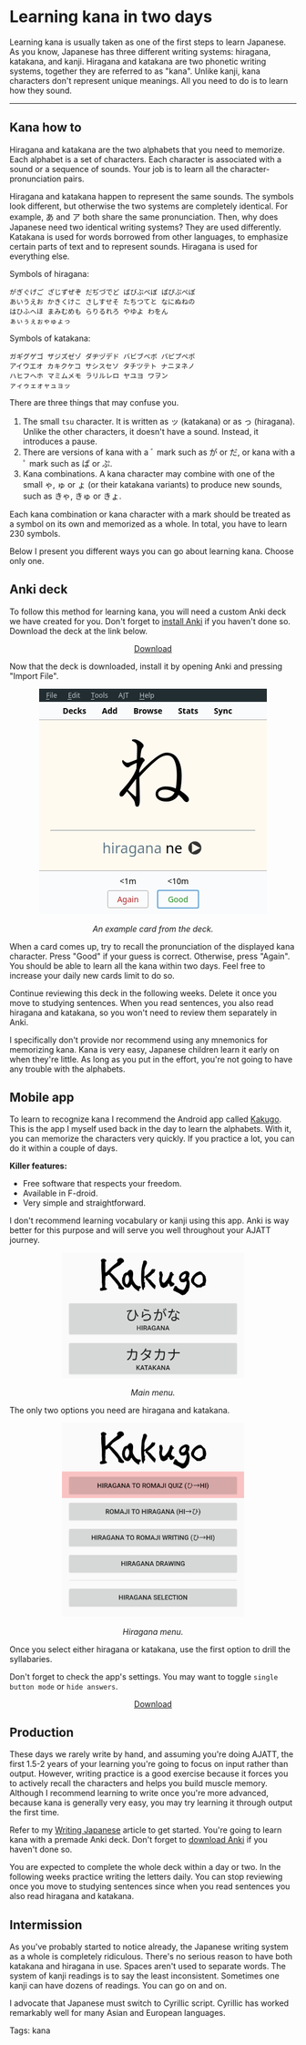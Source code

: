 # Learning kana in two days

Learning kana is usually taken as one of the first steps to learn Japanese.
As you know,
Japanese has three different writing systems: hiragana, katakana, and kanji.
Hiragana and katakana are two phonetic writing systems,
together they are referred to as "kana".
Unlike kanji, kana characters don't represent unique meanings.
All you need to do is to learn how they sound.

****

## Kana how to

Hiragana and katakana are the two alphabets that you need to memorize.
Each alphabet is a set of characters.
Each character is associated with a sound or a sequence of sounds.
Your job is to learn all the character-pronunciation pairs.

Hiragana and katakana happen to represent the same sounds.
The symbols look different, but otherwise the two systems are completely identical.
For example,
<span title="hiragana letter A">あ</span>
and
<span title="katakana letter A">ア</span>
both share the same pronunciation.
Then, why does Japanese need two identical writing systems?
They are used differently.
Katakana is used for words borrowed from other languages,
to emphasize certain parts of text
and to represent sounds.
Hiragana is used for everything else.

Symbols of hiragana:

```
がぎぐげご ざじずぜぞ だぢづでど ばびぶべぼ ぱぴぷぺぽ
あいうえお かきくけこ さしすせそ たちつてと なにぬねの
はひふへほ まみむめも らりるれろ やゆよ わをん
ぁぃぅぇぉゃゅょっ
```

Symbols of katakana:

```
ガギグゲゴ ザジズゼゾ ダヂヅデド バビブベボ パピプペポ
アイウエオ カキクケコ サシスセソ タチツテト ナニヌネノ
ハヒフヘホ マミムメモ ラリルレロ ヤユヨ ワヲン
ァィゥェォャュョッ
```

There are three things that may confuse you.

1) The small `tsu` character.
It is written as ッ (katakana) or as っ (hiragana).
Unlike the other characters, it doesn't have a sound.
Instead, it introduces a pause.
2) There are versions of kana with a
<span title="dakuten (濁点)">ﾞ mark</span>
such as
<span title="ga">が</span> or <span title="da">だ</span>,
or kana with a
<span title="handakuten (半濁点)">ﾟ mark</span>
such as <span title="pa">ぱ</span> or <span title="pu">ぷ</span>.
3) Kana combinations.
A kana character may combine with one of the small ゃ, ゅ or ょ (or their katakana variants)
to produce new sounds, such as
<span title="kya">きゃ</span>,
<span title="kyu">きゅ</span>
or <span title="kyo">きょ</span>.

Each kana combination or kana character with a mark
should be treated as a symbol on its own and memorized as a whole.
In total, you have to learn 230 symbols.

Below I present you different ways you can go about learning kana.
Choose only one.

## Anki deck

To follow this method for learning kana,
you will need a custom Anki deck we have created for you.
Don't forget to [install Anki](setting-up-anki.html) if you haven't done so.
Download the deck at the link below.

<p align="center">
<a target="_blank" class="download_button" href="https://disk.yandex.com/d/BK9Jqeml6CqU8Q">Download</a>
</p>

Now that the deck is downloaded,
install it by opening Anki and pressing "Import File".

<p align="center">
<img class="shadow" src="img/kana-anki-deck.webp" alt="kana anki card">
</p>
<p align="center">
<i>An example card from the deck.</i>
</p>

When a card comes up,
try to recall the pronunciation of the displayed kana character.
Press "Good" if your guess is correct. Otherwise, press "Again".
You should be able to learn all the kana within two days.
Feel free to increase your daily new cards limit to do so.

Continue reviewing this deck in the following weeks.
Delete it once you move to studying sentences.
When you read sentences, you also read hiragana and katakana,
so you won't need to review them separately in Anki.

I specifically don't provide nor recommend using any mnemonics for memorizing kana.
Kana is very easy, Japanese children learn it early on when they're little.
As long as you put in the effort,
you're not going to have any trouble with the alphabets.

## Mobile app

To learn to recognize kana
I recommend the Android app called [Kakugo](https://www.f-droid.org/en/packages/org.kaqui/).
This is the app I myself used back in the day to learn the alphabets.
With it, you can memorize the characters very quickly.
If you practice a lot, you can do it within a couple of days.

**Killer features:**

* Free software that respects your freedom.
* Available in F-droid.
* Very simple and straightforward.

I don't recommend learning vocabulary or kanji using this app.
Anki is way better for this purpose and will serve you well throughout your AJATT journey.

<p align="center"><img width="320px" alt="main menu" src="img/kakugo-main.webp"></p>
<p align="center"><i>Main menu.</i></p>

The only two options you need are hiragana and katakana.

<p align="center"><img width="320px" alt="hiragana menu" src="img/kakugo-hiragana.webp"></p>
<p align="center"><i>Hiragana menu.</i></p>

Once you select either hiragana or katakana, use the first option to drill the syllabaries.

Don't forget to check the app's settings.
You may want to toggle `single button mode` or `hide answers`.

<p align="center">
<a target="_blank" class="download_button" href="https://www.f-droid.org/en/packages/org.kaqui/">Download</a>
</p>

## Production

These days we rarely write by hand,
and assuming you're doing AJATT, the first 1.5-2 years of your learning
you're going to focus on input rather than output.
However, writing practice is a good exercise
because it forces you to actively recall the characters
and helps you build muscle memory.
Although I recommend learning to write once you're more advanced,
because kana is generally very easy,
you may try learning it through output the first time.

Refer to my [Writing Japanese](writing-japanese.html) article to get started.
You're going to learn kana with a premade Anki deck.
Don't forget to [download Anki](setting-up-anki.html) if you haven't done so.

You are expected to complete the whole deck within a day or two.
In the following weeks practice writing the letters daily.
You can stop reviewing once you move to studying sentences
since when you read sentences you also read hiragana and katakana.

## Intermission

As you've probably started to notice already,
the Japanese writing system as a whole is completely ridiculous.
There's no serious reason to have both katakana and hiragana in use.
Spaces aren't used to separate words.
The system of kanji readings is to say the least inconsistent.
Sometimes one kanji can have dozens of readings.
You can go on and on.

I advocate that Japanese must switch to Cyrillic script.
Cyrillic has worked remarkably well for many Asian and European languages.

Tags: kana
